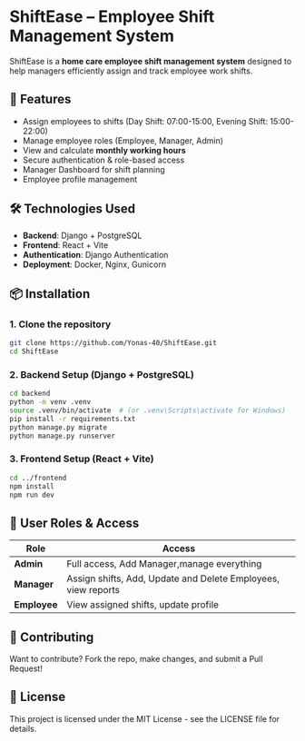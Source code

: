 # ShiftEase – Employee Shift Management System

ShiftEase is a **home care employee shift management system** designed to help managers efficiently assign and track employee work shifts.

## 🚀 Features

- Assign employees to shifts (Day Shift: 07:00-15:00, Evening Shift: 15:00-22:00)
- Manage employee roles (Employee, Manager, Admin)
- View and calculate **monthly working hours**
- Secure authentication & role-based access
- Manager Dashboard for shift planning
- Employee profile management

## 🛠 Technologies Used

- **Backend**: Django + PostgreSQL
- **Frontend**: React + Vite
- **Authentication**: Django Authentication
- **Deployment**: Docker, Nginx, Gunicorn

## 📦 Installation

### 1. Clone the repository
```bash
git clone https://github.com/Yonas-40/ShiftEase.git
cd ShiftEase
```

### 2. Backend Setup (Django + PostgreSQL)
```bash
cd backend
python -m venv .venv
source .venv/bin/activate  # (or .venv\Scripts\activate for Windows)
pip install -r requirements.txt
python manage.py migrate
python manage.py runserver
```

### 3. Frontend Setup (React + Vite)
```bash
cd ../frontend
npm install
npm run dev
```

## 👥 User Roles & Access

| Role    | Access  |
|---------|--------|
| **Admin**   | Full access, Add Manager,manage everything |
| **Manager** | Assign shifts, Add, Update and Delete Employees, view reports |
| **Employee** | View assigned shifts, update profile |

## 🤝 Contributing

Want to contribute? Fork the repo, make changes, and submit a Pull Request!

## 📄 License

This project is licensed under the MIT License - see the LICENSE file for details.

